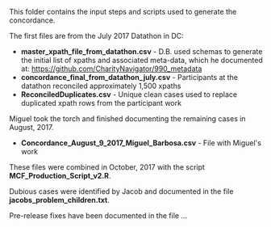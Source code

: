 This folder contains the input steps and scripts used to generate the concordance. 

The first files are from the July 2017 Datathon in DC:

* **master_xpath_file_from_datathon.csv** - D.B. used schemas to generate the initial list of xpaths and associated meta-data, which he documented at: https://github.com/CharityNavigator/990_metadata  
* **concordance_final_from_datathon_july.csv** - Participants at the datathon reconciled approximately 1,500 xpaths 
* **ReconciledDuplicates.csv** - Unique clean cases used to replace duplicated xpath rows from the participant work  

Miguel took the torch and finished documenting the remaining cases in August, 2017.

* **Concordance_August_9_2017_Miguel_Barbosa.csv** - File with Miguel's work

These files were combined in October, 2017 with the script **MCF_Production_Script_v2.R**.

Dubious cases were identified by Jacob and documented in the file **jacobs_problem_children.txt**.

Pre-release fixes have been documented in the file ... 
